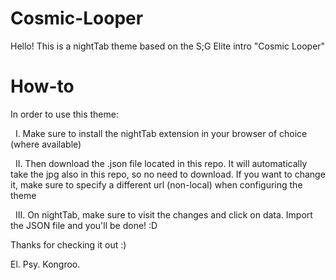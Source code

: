 # Cosmic-Looper
Hello! This is a nightTab theme based on the S;G Elite intro "Cosmic Looper"

# How-to
In order to use this theme:

&nbsp; I. Make sure to install the nightTab extension in your browser of choice (where available)

&nbsp; II. Then download the .json file located in this repo. It will automatically take the jpg also in this repo, so no need to download. If you want to change it, make sure to specify a different url (non-local) when configuring the theme

&nbsp; III. On nightTab, make sure to visit the changes and click on data. Import the JSON file and you'll be done! :D

Thanks for checking it out :)

El. Psy. Kongroo.
